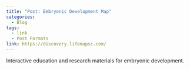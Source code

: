 ```yaml
---
title: "Post: Embryonic Development Map"
categories:
  - Blog
tags:
  - link
  - Post Formats
link: https://discovery.lifemapsc.com/
---
```


Interactive education and research materials for embryonic development.

